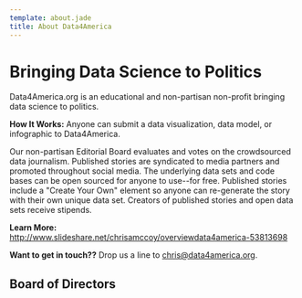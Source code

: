 ```yaml
---
template: about.jade
title: About Data4America
---
```


# Bringing Data Science to Politics

Data4America.org is an educational and non-partisan non-profit bringing data science to politics.

**How It Works:** Anyone can submit a data visualization, data model, or infographic to Data4America.

Our non-partisan Editorial Board evaluates and votes on the crowdsourced data journalism. Published stories are syndicated to media partners and promoted throughout social media. The underlying data sets and code bases can be open sourced for anyone to use--for free. Published stories include a "Create Your Own" element so anyone can re-generate the story with their own unique data set. Creators of published stories and open data sets receive stipends.

**Learn More:** <a href="http://www.slideshare.net/chrisamccoy/overviewdata4america-53813698" target="_blank">http://www.slideshare.net/chrisamccoy/overviewdata4america-53813698</a>

**Want to get in touch??** Drop us a line to [chris@data4america.org](mailto:chris@data4america.org).

## Board of Directors

